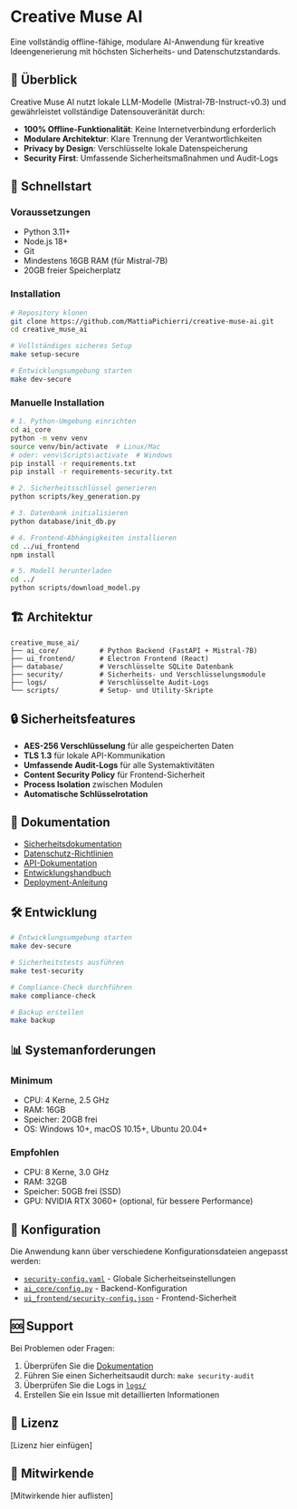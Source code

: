 # Creative Muse AI

Eine vollständig offline-fähige, modulare AI-Anwendung für kreative Ideengenerierung mit höchsten Sicherheits- und Datenschutzstandards.

## 🎯 Überblick

Creative Muse AI nutzt lokale LLM-Modelle (Mistral-7B-Instruct-v0.3) und gewährleistet vollständige Datensouveränität durch:

- **100% Offline-Funktionalität**: Keine Internetverbindung erforderlich
- **Modulare Architektur**: Klare Trennung der Verantwortlichkeiten
- **Privacy by Design**: Verschlüsselte lokale Datenspeicherung
- **Security First**: Umfassende Sicherheitsmaßnahmen und Audit-Logs

## 🚀 Schnellstart

### Voraussetzungen

- Python 3.11+
- Node.js 18+
- Git
- Mindestens 16GB RAM (für Mistral-7B)
- 20GB freier Speicherplatz

### Installation

```bash
# Repository klonen
git clone https://github.com/MattiaPichierri/creative-muse-ai.git
cd creative_muse_ai

# Vollständiges sicheres Setup
make setup-secure

# Entwicklungsumgebung starten
make dev-secure
```

### Manuelle Installation

```bash
# 1. Python-Umgebung einrichten
cd ai_core
python -m venv venv
source venv/bin/activate  # Linux/Mac
# oder: venv\Scripts\activate  # Windows
pip install -r requirements.txt
pip install -r requirements-security.txt

# 2. Sicherheitsschlüssel generieren
python scripts/key_generation.py

# 3. Datenbank initialisieren
python database/init_db.py

# 4. Frontend-Abhängigkeiten installieren
cd ../ui_frontend
npm install

# 5. Modell herunterladen
cd ../
python scripts/download_model.py
```

## 🏗️ Architektur

```
creative_muse_ai/
├── ai_core/          # Python Backend (FastAPI + Mistral-7B)
├── ui_frontend/      # Electron Frontend (React)
├── database/         # Verschlüsselte SQLite Datenbank
├── security/         # Sicherheits- und Verschlüsselungsmodule
├── logs/             # Verschlüsselte Audit-Logs
└── scripts/          # Setup- und Utility-Skripte
```

## 🔒 Sicherheitsfeatures

- **AES-256 Verschlüsselung** für alle gespeicherten Daten
- **TLS 1.3** für lokale API-Kommunikation
- **Umfassende Audit-Logs** für alle Systemaktivitäten
- **Content Security Policy** für Frontend-Sicherheit
- **Process Isolation** zwischen Modulen
- **Automatische Schlüsselrotation**

## 📖 Dokumentation

- [Sicherheitsdokumentation](docs/SECURITY.md)
- [Datenschutz-Richtlinien](docs/PRIVACY.md)
- [API-Dokumentation](docs/API.md)
- [Entwicklungshandbuch](docs/DEVELOPMENT.md)
- [Deployment-Anleitung](docs/DEPLOYMENT.md)

## 🛠️ Entwicklung

```bash
# Entwicklungsumgebung starten
make dev-secure

# Sicherheitstests ausführen
make test-security

# Compliance-Check durchführen
make compliance-check

# Backup erstellen
make backup
```

## 📊 Systemanforderungen

### Minimum
- CPU: 4 Kerne, 2.5 GHz
- RAM: 16GB
- Speicher: 20GB frei
- OS: Windows 10+, macOS 10.15+, Ubuntu 20.04+

### Empfohlen
- CPU: 8 Kerne, 3.0 GHz
- RAM: 32GB
- Speicher: 50GB frei (SSD)
- GPU: NVIDIA RTX 3060+ (optional, für bessere Performance)

## 🔧 Konfiguration

Die Anwendung kann über verschiedene Konfigurationsdateien angepasst werden:

- [`security-config.yaml`](security-config.yaml) - Globale Sicherheitseinstellungen
- [`ai_core/config.py`](ai_core/config.py) - Backend-Konfiguration
- [`ui_frontend/security-config.json`](ui_frontend/security-config.json) - Frontend-Sicherheit

## 🆘 Support

Bei Problemen oder Fragen:

1. Überprüfen Sie die [Dokumentation](docs/)
2. Führen Sie einen Sicherheitsaudit durch: `make security-audit`
3. Überprüfen Sie die Logs in [`logs/`](logs/)
4. Erstellen Sie ein Issue mit detaillierten Informationen

## 📄 Lizenz

[Lizenz hier einfügen]

## 🙏 Mitwirkende

[Mitwirkende hier auflisten]